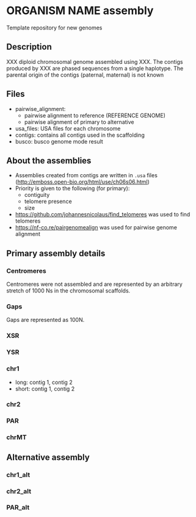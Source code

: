 # ORGANISM NAME assembly
Template repository for new genomes

## Description
XXX diploid chromosomal genome assembled using XXX. The contigs produced by XXX are phased sequences from a single haplotype. The parental origin of the contigs (paternal, maternal) is not known

## Files
- pairwise_alignment:
	- pairwise alignment to reference (REFERENCE GENOME)
	- pairwise alignment of primary to alternative
- usa_files: USA files for each chromosome
- contigs: contains all contigs used in the scaffolding
- busco: busco genome mode result 

## About the assemblies
- Assemblies created from contigs are written in `.usa` files (http://emboss.open-bio.org/html/use/ch06s06.html)
- Priority is given to the following (for primary):
	- contiguity
	- telomere presence
	- size
- https://github.com/johannesnicolaus/find_telomeres was used to find telomeres
- https://nf-co.re/pairgenomealign was used for pairwise genome alignment

## Primary assembly details

### Centromeres
Centromeres were not assembled and are represented by an arbitrary stretch of 1000 Ns in the chromosomal scaffolds.

### Gaps
Gaps are represented as 100N.

### XSR

### YSR

### chr1

- long: contig 1, contig 2 
- short: contig 1, contig 2

### chr2

### PAR

### chrMT


## Alternative assembly

### chr1_alt

### chr2_alt

### PAR_alt

